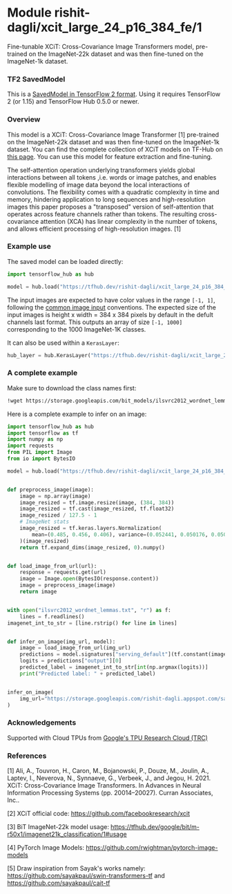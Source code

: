 # Module rishit-dagli/xcit_large_24_p16_384_fe/1

Fine-tunable XCiT: Cross-Covariance Image Transformers model, pre-trained on the ImageNet-22k dataset and was then fine-tuned on the ImageNet-1k dataset.

<!-- task: image-classification -->
<!-- network-architecture: xcit -->
<!-- dataset: imagenet -->
<!-- fine-tunable: true -->
<!-- license: mit -->
<!-- format: saved_model_2 -->
<!-- asset-path: https://storage.googleapis.com/hub-models.appspot.com/xcit/xcit_large_24_p16_384_dist_fe.tar.gz -->

### TF2 SavedModel
This is a [SavedModel in TensorFlow 2 format](https://www.tensorflow.org/hub/tf2_saved_model). Using it requires TensorFlow 2 (or 1.15) and TensorFlow Hub 0.5.0 or newer.

### Overview

This model is a XCiT: Cross-Covariance Image Transformer [1] pre-trained on the ImageNet-22k dataset and was then fine-tuned on the ImageNet-1k dataset. You can find the complete collection of XCiT models on TF-Hub on [this page](https://tfhub.dev/rishit-dagli/collections/xcit/1). You can use this model for feature extraction and fine-tuning.

The self-attention operation underlying transformers yields global interactions between all tokens ,i.e. words or image patches, and enables flexible modelling of image data beyond the local interactions of convolutions. The flexibility comes with a quadratic complexity in time and memory, hindering application to long sequences and high-resolution images this paper proposes a "transposed" version of self-attention that operates across feature channels rather than tokens. The resulting cross-covariance attention (XCA) has linear complexity in the number of tokens, and allows efficient processing of high-resolution images. [1]

### Example use

The saved model can be loaded directly:

```py
import tensorflow_hub as hub

model = hub.load("https://tfhub.dev/rishit-dagli/xcit_large_24_p16_384_fe/1")
```

The input images are expected to have color values in the range `[-1, 1]`, following the [common image input](https://www.tensorflow.org/hub/common_signatures/images#input) conventions. The expected size of the input images is height x width = 384 x 384 pixels by default in the defult channels last format. This outputs an array of size `[-1, 1000]` corresponding to the 1000 ImageNet-1K classes.

It can also be used within a `KerasLayer`:

```py
hub_layer = hub.KerasLayer("https://tfhub.dev/rishit-dagli/xcit_large_24_p16_384_fe/1")
```

### A complete example

Make sure to download the class names first:

```sh
!wget https://storage.googleapis.com/bit_models/ilsvrc2012_wordnet_lemmas.txt -O ilsvrc2012_wordnet_lemmas.txt
```

Here is a complete example to infer on an image:

```py
import tensorflow_hub as hub
import tensorflow as tf
import numpy as np
import requests
from PIL import Image
from io import BytesIO

model = hub.load("https://tfhub.dev/rishit-dagli/xcit_large_24_p16_384_fe/1")


def preprocess_image(image):
    image = np.array(image)
    image_resized = tf.image.resize(image, (384, 384))
    image_resized = tf.cast(image_resized, tf.float32)
    image_resized / 127.5 - 1
    # ImageNet stats
    image_resized = tf.keras.layers.Normalization(
        mean=(0.485, 0.456, 0.406), variance=(0.052441, 0.050176, 0.050625)
    )(image_resized)
    return tf.expand_dims(image_resized, 0).numpy()


def load_image_from_url(url):
    response = requests.get(url)
    image = Image.open(BytesIO(response.content))
    image = preprocess_image(image)
    return image


with open("ilsvrc2012_wordnet_lemmas.txt", "r") as f:
    lines = f.readlines()
imagenet_int_to_str = [line.rstrip() for line in lines]


def infer_on_image(img_url, model):
    image = load_image_from_url(img_url)
    predictions = model.signatures["serving_default"](tf.constant(image))
    logits = predictions["output"][0]
    predicted_label = imagenet_int_to_str[int(np.argmax(logits))]
    print("Predicted label: " + predicted_label)


infer_on_image(
    img_url="https://storage.googleapis.com/rishit-dagli.appspot.com/sample-images/A5m4ZG1.jpg", model=model
)
```

### Acknowledgements

Supported with Cloud TPUs from [Google's TPU Research Cloud (TRC)](https://sites.research.google/trc)

### References

[1] Ali, A., Touvron, H., Caron, M., Bojanowski, P., Douze, M., Joulin, A., Laptev, I., Neverova, N., Synnaeve, G., Verbeek, J., and Jegou, H. 2021. XCiT: Cross-Covariance Image Transformers. In Advances in Neural Information Processing Systems (pp. 20014–20027). Curran Associates, Inc..

[2] XCiT official code: https://github.com/facebookresearch/xcit

[3] BiT ImageNet-22k model usage: https://tfhub.dev/google/bit/m-r50x1/imagenet21k_classification/1#usage

[4] PyTorch Image Models: https://github.com/rwightman/pytorch-image-models

[5] Draw inspiration from Sayak's works namely: https://github.com/sayakpaul/swin-transformers-tf and https://github.com/sayakpaul/cait-tf
